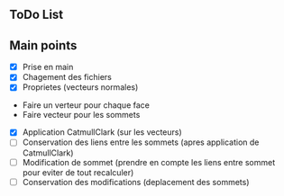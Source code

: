 ## ToDo List

## Main points
 - [x] Prise en main
 - [x] Chagement des fichiers
 - [x] Proprietes (vecteurs normales)
 - Faire un verteur pour chaque face
 - Faire vecteur pour les sommets
 - [x] Application CatmullClark (sur les vecteurs)
 - [ ] Conservation des liens entre les sommets (apres application de CatmullClark)
 - [ ] Modification de sommet (prendre en compte les liens entre sommet pour eviter de tout recalculer)
 - [ ] Conservation des modifications (deplacement des sommets)